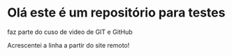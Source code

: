 # Olá este é um repositório para testes


faz parte do cuso de video de GIT e GitHub

Acrescentei a linha a partir do site remoto!
 

